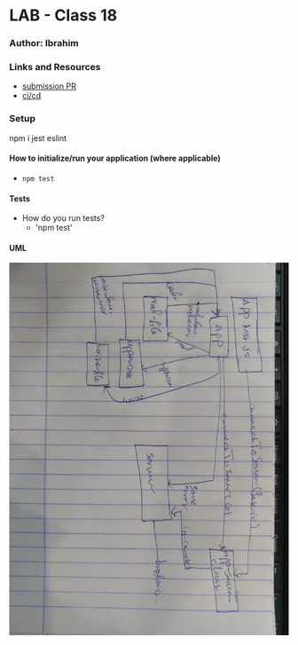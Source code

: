# LAB - Class 18

### Author: Ibrahim

### Links and Resources

- [submission PR](https://github.com/401-advanced-javascript-qusaiAlhanaktah/lab-18/pull/1)
- [ci/cd](https://github.com/401-advanced-javascript-ibrahim/lab18/actions)

### Setup
npm i jest eslint

#### How to initialize/run your application (where applicable)

- `npm test`

#### Tests

- How do you run tests?
     - 'npm test'

#### UML
![](5.jpg)